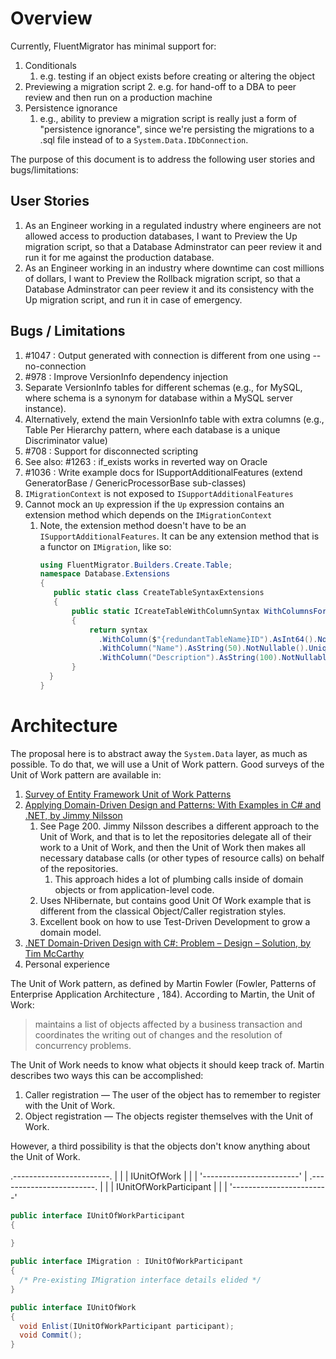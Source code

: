 # Overview

Currently, FluentMigrator has minimal support for:
1. Conditionals
    1. e.g. testing if an object exists before creating or altering the object
2. Previewing a migration script
    2. e.g. for hand-off to a DBA to peer review and then run on a production machine
3. Persistence ignorance
    1. e.g., ability to preview a migration script is really just a form of "persistence ignorance", since we're persisting the migrations to a .sql file instead of to a `System.Data.IDbConnection`.

The purpose of this document is to address the following user stories and bugs/limitations:

## User Stories
1. As an Engineer working in a regulated industry where engineers are not allowed access to production databases, I want to Preview the Up migration script, so that a Database Adminstrator can peer review it and run it for me against the production database.
2. As an Engineer working in an industry where downtime can cost millions of dollars, I want to Preview the Rollback migration script, so that a Database Adminstrator can peer review it and its consistency with the Up migration script, and run it in case of emergency.

## Bugs / Limitations
1. #1047 : Output generated with connection is different from one using --no-connection
2. #978 : Improve VersionInfo dependency injection
  1. Separate VersionInfo tables for different schemas (e.g., for MySQL, where schema is a synonym for database within a MySQL server instance).
  2. Alternatively, extend the main VersionInfo table with extra columns (e.g., Table Per Hierarchy pattern, where each database is a unique Discriminator value)
3. #708 : Support for disconnected scripting
  1. See also: #1263 : if_exists works in reverted way on Oracle
4. #1036 : Write example docs for ISupportAdditionalFeatures (extend GeneratorBase / GenericProcessorBase sub-classes)
  1. `IMigrationContext` is not exposed to `ISupportAdditionalFeatures`
  2. Cannot mock an `Up` expression if the `Up` expression contains an extension method which depends on the `IMigrationContext`
     1. Note, the extension method doesn't have to be an `ISupportAdditionalFeatures`.  It can be any extension method that is a functor on `IMigration`, like so:
	     ```c#
		 using FluentMigrator.Builders.Create.Table;
         namespace Database.Extensions
		 {
		    public static class CreateTableSyntaxExtensions
		    {
			    public static ICreateTableWithColumnSyntax WithColumnsForLookupTable(this ICreateTableWithColumnSyntax syntax, string redundantTableName)
			    {
				    return syntax
					  .WithColumn($"{redundantTableName}ID").AsInt64().NotNullable().PrimaryKey($"PK_{redundantTableName}")
					  .WithColumn("Name").AsString(50).NotNullable().Unique($"UQ_{redundantTableName}_Name")
					  .WithColumn("Description").AsString(100).NotNullable();
			    }
		   }
		 }
		 ```

# Architecture

The proposal here is to abstract away the `System.Data` layer, as much as possible.  To do that, we will use a Unit of Work pattern.  Good surveys of the Unit of Work pattern are available in:

1. [Survey of Entity Framework Unit of Work Patterns](https://lostechies.com/derekgreer/2015/11/01/survey-of-entity-framework-unit-of-work-patterns/)
2. [Applying Domain-Driven Design and Patterns: With Examples in C# and .NET, by Jimmy Nilsson](https://www.amazon.com/Applying-Domain-Driven-Design-Patterns-Examples/dp/0321268202/)
    1. See Page 200.  Jimmy Nilsson describes a different approach to the Unit of Work, and that is to let the repositories delegate all of their work to a Unit of Work,
	   and then the Unit of Work then makes all necessary database calls (or other types of resource calls) on behalf of the repositories.
	   1. This approach hides a lot of plumbing calls inside of domain objects or from application-level code.
    1. Uses NHibernate, but contains good Unit Of Work example that is different from the classical Object/Caller registration styles.
	2. Excellent book on how to use Test-Driven Development to grow a domain model.
3. [.NET Domain-Driven Design with C#: Problem – Design – Solution, by Tim McCarthy](https://www.amazon.com/gp/product/0470147563/)
4. Personal experience

The Unit of Work pattern, as defined by Martin Fowler (Fowler, Patterns of Enterprise Application Architecture , 184).
According to Martin, the Unit of Work:

> maintains a list of objects affected by a business transaction and coordinates the writing out of changes and the resolution of concurrency problems.

The Unit of Work needs to know what objects it should keep track of.  Martin describes two ways this can be accomplished:

1. Caller registration — The user of the object has to remember to register with the Unit of Work.
2. Object registration — The objects register themselves with the Unit of Work.

However, a third possibility is that the objects don't know anything about the Unit of Work.

.------------------------.
|                        |
| IUnitOfWork            |
|                        |
'------------------------'
             |
.------------------------.
|                        |
| IUnitOfWorkParticipant |
|                        |
'------------------------'


```c#
public interface IUnitOfWorkParticipant
{
  
}

public interface IMigration : IUnitOfWorkParticipant
{
  /* Pre-existing IMigration interface details elided */
}

public interface IUnitOfWork
{
  void Enlist(IUnitOfWorkParticipant participant);
  void Commit();
}
```